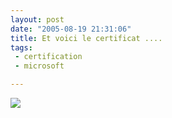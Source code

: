 ```yaml
---
layout: post
date: "2005-08-19 21:31:06"
title: Et voici le certificat ....
tags:
 - certification
 - microsoft

---
```


![](/images/conneries/PICT0109.jpg)
